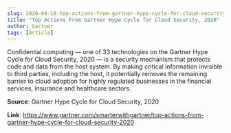 ```yaml
---
slug: 2020-09-18-top-actions-from-gartner-hype-cycle-for-cloud-security-2020
title: "Top Actions From Gartner Hype Cycle for Cloud Security, 2020"
author: Gartner
tags: [Article]
---
```

Confidential computing — one of 33 technologies on the Gartner Hype Cycle for Cloud Security, 2020 — is a security mechanism that protects code and data from the host system. By making critical information invisible to third parties, including the host, it potentially removes the remaining barrier to cloud adoption for highly regulated businesses in the financial services, insurance and healthcare sectors.

**Source**: Gartner Hype Cycle for Cloud Security, 2020

**Link**: https://www.gartner.com/smarterwithgartner/top-actions-from-gartner-hype-cycle-for-cloud-security-2020